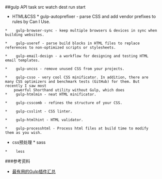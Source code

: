 ##gulp API
task src watch dest run start
*    HTML&CSS
	*    gulp-autoprefixer - parse CSS and add vendor prefixes to rules by Can I Use.

	*    gulp-browser-sync - keep multiple browsers & devices in sync when building websites.

	*    gulp-useref - parse build blocks in HTML files to replace references to non-optimized scripts or stylesheets.

	*    gulp-email-design - a workflow for designing and testing HTML email templates.

	*    gulp-uncss - remove unused CSS from your projects.

	*    gulp-csso - very cool CSS minificator. In addition, there are many CSS optimizers and benchmark tests (GitHub) for them. But recently I saw most 
		powerful Shorthand utility without Gulp, which does 
	*    gulp-htmlmin - neat HTML minificator.

	*    gulp-csscomb - refines the structure of your CSS.

	*    gulp-csslint - CSS linter.

	*    gulp-htmlhint - HTML validator.

	*    gulp-processhtml - Process html files at build time to modify them as you wish.
*    css预处理
	*    sass

	*    less
###参考资料
*    [最有用的Gulp插件汇总](http://www.open-open.com/lib/view/open1426232157888.html)

